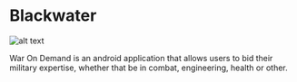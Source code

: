 # Blackwater

![alt text](https://cloud.githubusercontent.com/assets/15258127/12910688/f1f3f7ac-cec9-11e5-937c-63f2bbc431dd.png)

War On Demand is an android application that allows users to bid their military
expertise, whether that be in combat, engineering, health or other.
